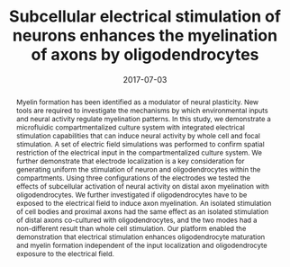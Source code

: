 ---
layout: papers
title:  "Subcellular electrical stimulation of neurons enhances the myelination of axons by oligodendrocytes"
collection: publications
category: manuscripts
date:   2017-07-03
image: /images/2017-subcellular.png
venue: "PLOS One"
authors: "Hae Ung Lee, Agata Blasiak, <strong>Devansh Agrawal</strong>, Daniel Teh Boon Loong, Nitish V. Thakor, Angelo H. All, John S. Ho, In Hong Yang"
link: https://doi.org/10.1371/journal.pone.0179642
arxiv:
code:
abstract: "Myelin formation has been identified as a modulator of neural plasticity. New tools are required to investigate the mechanisms by which environmental inputs and neural activity regulate myelination patterns. In this study, we demonstrate a microfluidic compartmentalized culture system with integrated electrical stimulation capabilities that can induce neural activity by whole cell and focal stimulation. A set of electric field simulations was performed to confirm spatial restriction of the electrical input in the compartmentalized culture system. We further demonstrate that electrode localization is a key consideration for generating uniform the stimulation of neuron and oligodendrocytes within the compartments. Using three configurations of the electrodes we tested the effects of subcellular activation of neural activity on distal axon myelination with oligodendrocytes. We further investigated if oligodendrocytes have to be exposed to the electrical field to induce axon myelination. An isolated stimulation of cell bodies and proximal axons had the same effect as an isolated stimulation of distal axons co-cultured with oligodendrocytes, and the two modes had a non-different result than whole cell stimulation. Our platform enabled the demonstration that electrical stimulation enhances oligodendrocyte maturation and myelin formation independent of the input localization and oligodendrocyte exposure to the electrical field."
pdf: /pdfs/2017-subcellular.pdf
bib: |-
  @article{10.1371/journal.pone.0179642,
    author = {Lee, Hae Ung AND Blasiak, Agata AND Agrawal, Devansh R. AND Loong, Daniel Teh Boon AND Thakor, Nitish V. AND All, Angelo H. AND Ho, John S. AND Yang, In Hong},
    journal = {PLOS ONE},
    publisher = {Public Library of Science},
    title = {Subcellular electrical stimulation of neurons enhances the myelination of axons by oligodendrocytes},
    year = {2017},
    month = {07},
    volume = {12},
    url = {https://doi.org/10.1371/journal.pone.0179642},
    pages = {1-17},
    number = {7},
    doi = {10.1371/journal.pone.0179642}
  }
---